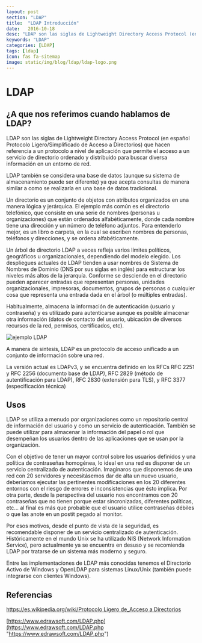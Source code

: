 ```yaml
---
layout: post
section: "LDAP"
title:  "LDAP Introducción"
date:   2016-10-18
desc: "LDAP son las siglas de Lightweight Directory Access Protocol (en español Protocolo Ligero/Simplificado de Acceso a Directorios) que hacen referencia a un protocolo a nivel de aplicación que permite el acceso a un servicio de directorio ordenado y distribuido para buscar diversa información en un entorno de red."
keywords: "LDAP"
categories: [LDAP]
tags: [ldap]
icon: fas fa-sitemap
image: static/img/blog/ldap/ldap-logo.png
---
```


# LDAP #

## ¿A que nos referimos cuando hablamos de LDAP? ##

LDAP son las siglas de Lightweight Directory Access Protocol (en español Protocolo Ligero/Simplificado de Acceso a Directorios) que hacen referencia a un protocolo a nivel de aplicación que permite el acceso a un servicio de directorio ordenado y distribuido para buscar diversa información en un entorno de red. 

LDAP también se considera una base de datos (aunque su sistema de almacenamiento puede ser diferente) ya que acepta consultas de manera similar a como se realizaría en una base de datos tradicional.

<!--more-->

Un directorio es un conjunto de objetos con atributos organizados en una manera lógica y jerárquica. 
El ejemplo más común es el directorio telefónico, que consiste en una serie de nombres (personas u organizaciones) que están ordenados alfabéticamente, donde cada nombre tiene una dirección y un número de teléfono adjuntos. 
Para entenderlo mejor, es un libro o carpeta, en la cual se escriben nombres de personas, teléfonos y direcciones, y se ordena alfabéticamente.

Un árbol de directorio LDAP a veces refleja varios límites políticos, geográficos u organizacionales, dependiendo del modelo elegido. Los despliegues actuales de LDAP tienden a usar nombres de Sistema de Nombres de Dominio (DNS por sus siglas en inglés) para estructurar los niveles más altos de la jerarquía. Conforme se desciende en el directorio pueden aparecer entradas que representan personas, unidades organizacionales, impresoras, documentos, grupos de personas o cualquier cosa que representa una entrada dada en el árbol (o múltiples entradas).

Habitualmente, almacena la información de autenticación (usuario y contraseña) y es utilizado para autenticarse aunque es posible almacenar otra información (datos de contacto del usuario, ubicación de diversos recursos de la red, permisos, certificados, etc). 

<img src="https://www.edrawsoft.com/images/network/ldap_Full.png" alt="ejemplo LDAP" class="img-thumbnail" style="height: auto;width: auto;display: block; margin: auto;"/>

A manera de síntesis, LDAP es un protocolo de acceso unificado a un conjunto de información sobre una red.

La versión actual es LDAPv3, y se encuentra definido en los RFCs RFC 2251 y RFC 2256 (documento base de LDAP), RFC 2829 (método de autentificación para LDAP), RFC 2830 (extensión para TLS), y RFC 3377 (especificación técnica)

## Usos ##

LDAP se utiliza a menudo por organizaciones como un repositorio central de información del usuario y como un servicio de autenticación. 
También se puede utilizar para almacenar la información del papel o rol que desempeñan los usuarios dentro de las aplicaciones que se usan por la organización.

Con el objetivo de tener un mayor control sobre los usuarios definidos y una política de contraseñas homogénea, lo ideal en una red es disponer de un servicio centralizado de autenticación. Imaginaros que disponemos de una red con 20 servidores y necesitásemos dar de alta un nuevo usuario, deberíamos ejecutar las pertinentes modificaciones en los 20 diferentes entornos con el riesgo de errores e inconsistencias que ésto implica. Por otra parte, desde la perspectiva del usuario nos encontramos con 20 contraseñas que no tienen porque estar sincronizadas, diferentes políticas, etc… al final es más que probable que el usuario utilice contraseñas débiles o que las anote en un postit pegado al monitor.

Por esos motivos, desde el punto de vista de la seguridad, es recomendable disponer de un servicio centralizado de autenticación. Históricamente en el mundo Unix se ha utilizado NIS (Network Information Service), pero actualmente ya se encuentra en desuso y se recomienda LDAP por tratarse de un sistema más moderno y seguro.

Entre las implementaciones de LDAP más conocidas tenemos el Directorio Activo de Windows y OpenLDAP para sistemas Linux/Unix (también puede integrarse con clientes Windows). 

## Referencias ##

[https://es.wikipedia.org/wiki/Protocolo Ligero de_Acceso a Directorios](https://es.wikipedia.org/wiki/Protocolo_Ligero_de_Acceso_a_Directorios "https://es.wikipedia.org/wiki/Protocolo_Ligero_de_Acceso_a_Directorios")

[https://www.edrawsoft.com/LDAP.php](https://www.edrawsoft.com/LDAP.php "https://www.edrawsoft.com/LDAP.php")